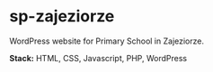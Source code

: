 # sp-zajeziorze

WordPress website for Primary School in Zajeziorze.

<b>Stack:</b> HTML, CSS, Javascript, PHP, WordPress
